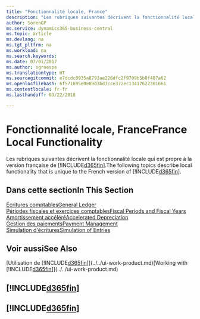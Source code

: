 ```yaml
---
title: "Fonctionnalité locale, France"
description: "Les rubriques suivantes décrivent la fonctionnalité locale de la version française de Business Central."
author: SorenGP
ms.service: dynamics365-business-central
ms.topic: article
ms.devlang: na
ms.tgt_pltfrm: na
ms.workload: na
ms.search.keywords: 
ms.date: 07/01/2017
ms.author: sgroespe
ms.translationtype: HT
ms.sourcegitcommit: e7dcdc0935a8793ae226dfc2f9709b5b8f487a62
ms.openlocfilehash: 6f571695e0e89d3bd7cce372ec13417622301661
ms.contentlocale: fr-fr
ms.lasthandoff: 03/22/2018

---
```


# <a name="france-local-functionality"></a><span data-ttu-id="92313-103">Fonctionnalité locale, France</span><span class="sxs-lookup"><span data-stu-id="92313-103">France Local Functionality</span></span>
<span data-ttu-id="92313-104">Les rubriques suivantes décrivent la fonctionnalité locale qui est propre à la version française de [!INCLUDE[d365fin](../../includes/d365fin_md.md)].</span><span class="sxs-lookup"><span data-stu-id="92313-104">The following topics describe local functionality that is unique to the French version of [!INCLUDE[d365fin](../../includes/d365fin_md.md)].</span></span>  

## <a name="in-this-section"></a><span data-ttu-id="92313-105">Dans cette section</span><span class="sxs-lookup"><span data-stu-id="92313-105">In This Section</span></span>  
[<span data-ttu-id="92313-106">Écritures comptables</span><span class="sxs-lookup"><span data-stu-id="92313-106">General Ledger</span></span>](general-ledger.md)  
[<span data-ttu-id="92313-107">Périodes fiscales et exercices comptables</span><span class="sxs-lookup"><span data-stu-id="92313-107">Fiscal Periods and Fiscal Years</span></span>](fiscal-periods-and-fiscal-years.md)  
[<span data-ttu-id="92313-108">Amortissement accéléré</span><span class="sxs-lookup"><span data-stu-id="92313-108">Accelerated Depreciation</span></span>](accelerated-depreciation.md)  
[<span data-ttu-id="92313-109">Gestion des paiements</span><span class="sxs-lookup"><span data-stu-id="92313-109">Payment Management</span></span>](payment-management.md)  
[<span data-ttu-id="92313-110">Simulation d'écritures</span><span class="sxs-lookup"><span data-stu-id="92313-110">Simulation of Entries</span></span>](simulation-of-entries.md)  

## <a name="see-also"></a><span data-ttu-id="92313-111">Voir aussi</span><span class="sxs-lookup"><span data-stu-id="92313-111">See Also</span></span>
<span data-ttu-id="92313-112">[Utilisation de [!INCLUDE[d365fin](../../includes/d365fin_md.md)]](../../ui-work-product.md)</span><span class="sxs-lookup"><span data-stu-id="92313-112">[Working with [!INCLUDE[d365fin](../../includes/d365fin_md.md)]](../../ui-work-product.md)</span></span>     

## [!INCLUDE[d365fin](../../includes/free_trial_md.md)]  
## [!INCLUDE[d365fin](../../includes/training_link_md.md)]

